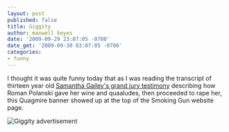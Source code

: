 ```yaml
---
layout: post
published: false
title: Giggity
author: maxwell keyes
date: '2009-09-29 23:07:05 -0700'
date_gmt: '2009-09-30 03:07:05 -0700'
categories:
- funny
---
```


I thought it was quite funny today that as I was reading the transcript of thirteen year old
[Samantha Gailey's grand jury testimony](http://www.thesmokinggun.com/archive/years/2008/0610081polanski1.html) describing
how Roman Polanski gave her wine and quaaludes, then proceeded to rape her, this Quagmire banner showed up at the top of
the Smoking Gun website page.

![Giggity advertisement]({{site.assets.url_prefix}}/images/posts/giggity-smoking-gun.png "Giggity advertisement")
